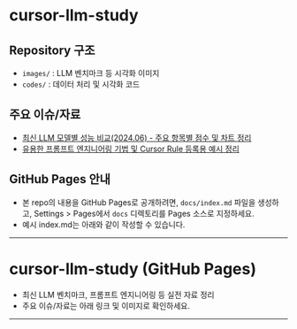 # cursor-llm-study

## Repository 구조

- `images/` : LLM 벤치마크 등 시각화 이미지
- `codes/`  : 데이터 처리 및 시각화 코드

## 주요 이슈/자료

- [최신 LLM 모델별 성능 비교(2024.06) - 주요 항목별 점수 및 차트 정리](https://github.com/today-self-study/cursor-llm-study/issues/1)
- [유용한 프롬프트 엔지니어링 기법 및 Cursor Rule 등록용 예시 정리](https://github.com/today-self-study/cursor-llm-study/issues/3)

## GitHub Pages 안내

- 본 repo의 내용을 GitHub Pages로 공개하려면, `docs/index.md` 파일을 생성하고, Settings > Pages에서 `docs` 디렉토리를 Pages 소스로 지정하세요.
- 예시 index.md는 아래와 같이 작성할 수 있습니다.

---

# cursor-llm-study (GitHub Pages)

- 최신 LLM 벤치마크, 프롬프트 엔지니어링 등 실전 자료 정리
- 주요 이슈/자료는 아래 링크 및 이미지로 확인하세요.

---